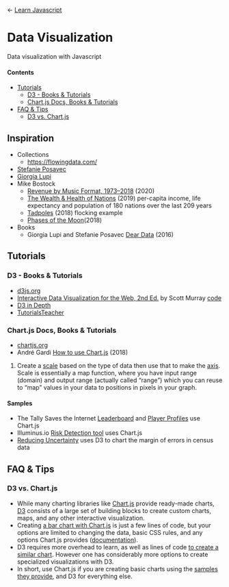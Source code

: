 ← [Learn Javascript](README.md)

#  Data Visualization
Data visualization with Javascript

#### Contents

<!-- TOC depthFrom:2 depthTo:3 withLinks:1 updateOnSave:1 orderedList:0 -->

- [Tutorials](#tutorials)
	- [D3 - Books & Tutorials](#d3-books-tutorials)
	- [Chart.js Docs, Books & Tutorials](#chartjs-docs-books-tutorials)
- [FAQ & Tips](#faq-tips)
	- [D3 vs. Chart.js](#d3-vs-chartjs)

<!-- /TOC -->



## Inspiration


- Collections
	- https://flowingdata.com/
- [Stefanie Posavec](http://www.stefanieposavec.com/)
- [Giorgia Lupi](http://giorgialupi.com/)
- Mike Bostock
	- [Revenue by Music Format, 1973–2018](https://observablehq.com/@mbostock/revenue-by-music-format-1973-2018) (2020)
	- [The Wealth & Health of Nations](https://observablehq.com/@mbostock/the-wealth-health-of-nations) (2019) per-capita income, life expectancy and population of 180 nations over the last 209 years
	- [Tadpoles](https://observablehq.com/@mbostock/tadpoles) (2018) flocking example
	- [Phases of the Moon](https://observablehq.com/@mbostock/phases-of-the-moon)(2018)
- Books
	- Giorgia Lupi and Stefanie Posavec [Dear Data](http://www.dear-data.com/theproject) (2016)





## Tutorials

### D3 - Books & Tutorials
- [d3js.org](https://d3js.org/)
- [Interactive Data Visualization for the Web, 2nd Ed.](https://alignedleft.com/work/d3-book-2e) by Scott Murray [code](https://github.com/scotthmurray/d3-book)
- [D3 in Depth](https://www.d3indepth.com/introduction/)
- [TutorialsTeacher](https://www.tutorialsteacher.com/d3js)

### Chart.js Docs, Books & Tutorials
- [chartjs.org](https://www.chartjs.org/)
- André Gardi [How to use Chart.js](https://javascript.plainenglish.io/exploring-chart-js-e3ba70b07aa4) (2018)







1. Create a [scale](https://www.tutorialsteacher.com/d3js/scales-in-d3) based on the type of data then use that to make the [axis](https://www.tutorialsteacher.com/d3js/axes-in-d3). Scale is essentially a map function, where you have input range (domain) and output range (actually called “range”) which you can reuse to “map” values in your data to positions in pixels in your graph.





#### Samples

- The Tally Saves the Internet [Leaderboard](https://tallysavestheinternet.com/leaderboard#month) and [Player Profiles](https://tallysavestheinternet.com/profile/grumpyprinter37#month) use Chart.js
- Illuminus.io [Risk Detection tool](https://illuminus.io/app/en/sample/load_data) uses Chart.js
- [Reducing Uncertainty](https://reducinguncertainty.org/) uses D3 to chart the margin of errors in census data









## FAQ & Tips


### D3 vs. Chart.js
- While many charting libraries like [Chart.js](https://www.chartjs.org/) provide ready-made charts, [D3](https://d3js.org/) consists of a large set of building blocks to create custom charts, maps, and any other interactive visualization.
- Creating [a bar chart with Chart.js](https://codepen.io/createwithdata/pen/axgoaQ?editors=1010) is just a few lines of code, but your options are limited to changing the data, basic CSS rules, and any options Chart.js provides ([documentation](https://www.chartjs.org/docs/)).
- D3 requires more overhead to learn, as well as lines of code [to create a similar chart](https://www.tutorialsteacher.com/d3js/create-bar-chart-using-d3js). However one has considerably more options to create specialized visualizations with D3.
- In short, use Chart.js if you are creating basic charts using the [samples they provide](https://www.chartjs.org/samples/latest/), and D3 for everything else.
